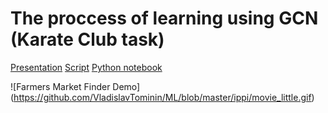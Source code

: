 # The proccess of learning using GCN (Karate Club task)
[Presentation](https://github.com/VladislavTominin/ML/blob/master/ippi/presentation_ippi.pdf)
[Script](https://github.com/VladislavTominin/ML/blob/master/ippi/script.pdf)
[Python notebook](https://github.com/VladislavTominin/ML/blob/master/ippi/ippi.ipynb)

![Farmers Market Finder Demo]
(https://github.com/VladislavTominin/ML/blob/master/ippi/movie_little.gif)
